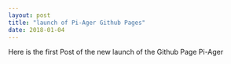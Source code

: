 ```yaml
---
layout: post
title: "launch of Pi-Ager Github Pages"
date: 2018-01-04
---
```


Here is the first Post of the new launch of the Github Page Pi-Ager
